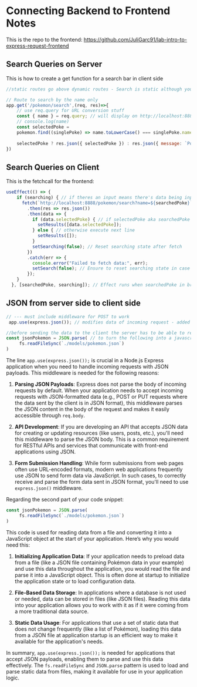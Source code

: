 # Connecting Backend to Frontend Notes

This is the repo to the frontend: https://github.com/JuliGarc91/lab-intro-to-express-request-frontend

## Search Queries on Server

This is how to create a get function for a search bar in client side

```js
//static routes go above dynamic routes - Search is static although you can add variables to it

// Route to search by the name only
app.get('/pokemon/search',(req, res)=>{
    // use req.query for URL conversion stuff
    const { name } = req.query; // will display on http://localhost:8888/pokemon/search?name=mewtwo
    // console.log(name)
    const selectedPoke = 
    pokemon.find((singlePoke) => name.toLowerCase() === singlePoke.name.toLowerCase());
    
    selectedPoke ? res.json({ selectedPoke }) : res.json({ message: `Pokemon not Found` })
})
```
## Search Queries on Client

This is the fetchcall for the frontend:

```js
useEffect(() => {
    if (searching) { // if theres an input means there's data being inputted by user for searching (means searching is truthy)
      fetch(`http://localhost:8888/pokemon/search?name=${searchedPoke}`) // static endpoint looks like this because used req.query in server
        .then(res => res.json())
        .then(data => {
          if (data.selectedPoke) { // if selectedPoke aka searchedPoke exists in data then execute next line
            setResults([data.selectedPoke]);
          } else { // otherwise execute next line
            setResults([]);
          }
          setSearching(false); // Reset searching state after fetch
        })
        .catch(err => {
          console.error("Failed to fetch data:", err);
          setSearch(false); // Ensure to reset searching state in case of error
        });
    }
  }, [searchedPoke, searching]); // Effect runs when searchedPoke in browser or searching input in search bar changes
  ```
## JSON from server side to client side

```js
// --- must include middleware for POST to work
 app.use(express.json()); // modifies data of incoming request - added to request object using this middleware

//before sending the data to the client the server has to be able to read it so before doiing app.get we create a fx to read the data from dev-data folder. This code will be read right after application starts up
const jsonPokemon = JSON.parse( // to turn the following into a javascript object to be used in next lines of code
     fs.readFileSync(`./models/pokemon.json`)
)
```
The line `app.use(express.json());` is crucial in a Node.js Express application when you need to handle incoming requests with JSON payloads. This middleware is needed for the following reasons:

1. **Parsing JSON Payloads**: Express does not parse the body of incoming requests by default. When your application needs to accept incoming requests with JSON-formatted data (e.g., POST or PUT requests where the data sent by the client is in JSON format), this middleware parses the JSON content in the body of the request and makes it easily accessible through `req.body`. 

2. **API Development**: If you are developing an API that accepts JSON data for creating or updating resources (like users, posts, etc.), you'll need this middleware to parse the JSON body. This is a common requirement for RESTful APIs and services that communicate with front-end applications using JSON.

3. **Form Submission Handling**: While form submissions from web pages often use URL-encoded formats, modern web applications frequently use JSON to send form data via JavaScript. In such cases, to correctly receive and parse the form data sent in JSON format, you'll need to use `express.json()` middleware.

Regarding the second part of your code snippet:

```javascript
const jsonPokemon = JSON.parse(
     fs.readFileSync(`./models/pokemon.json`)
)
```

This code is used for reading data from a file and converting it into a JavaScript object at the start of your application. Here’s why you would need this:

1. **Initializing Application Data**: If your application needs to preload data from a file (like a JSON file containing Pokémon data in your example) and use this data throughout the application, you would read the file and parse it into a JavaScript object. This is often done at startup to initialize the application state or to load configuration data.

2. **File-Based Data Storage**: In applications where a database is not used or needed, data can be stored in files (like JSON files). Reading this data into your application allows you to work with it as if it were coming from a more traditional data source.

3. **Static Data Usage**: For applications that use a set of static data that does not change frequently (like a list of Pokémon), loading this data from a JSON file at application startup is an efficient way to make it available for the application's needs.

In summary, `app.use(express.json());` is needed for applications that accept JSON payloads, enabling them to parse and use this data effectively. The `fs.readFileSync` and `JSON.parse` pattern is used to load and parse static data from files, making it available for use in your application logic.